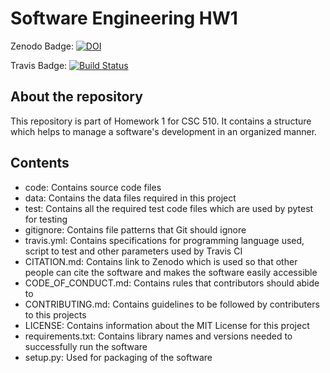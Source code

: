 # Software Engineering HW1

Zenodo Badge: [![DOI](https://zenodo.org/badge/DOI/10.5281/zenodo.3988571.svg)](https://doi.org/10.5281/zenodo.3988571)

Travis Badge: [![Build Status](https://travis-ci.com/nazia-alam/SoftwareEngineeringHW1.svg?branch=master)](https://travis-ci.com/nazia-alam/SoftwareEngineeringHW1)


## About the repository

This repository is part of Homework 1 for CSC 510. It contains a structure which helps to manage a software's development in an organized manner.

## Contents

- code: Contains source code files
- data: Contains the data files required in this project
- test: Contains all the required test code files which are used by pytest for testing
- gitignore: Contains file patterns that Git should ignore 
- travis.yml: Contains specifications for programming language used, script to test and other parameters used by Travis CI
- CITATION.md: Contains link to Zenodo which is used so that other people can cite the software and makes the software easily accessible
- CODE_OF_CONDUCT.md: Contains rules that contributors should abide to 
- CONTRIBUTING.md: Contains guidelines to be followed by contributers to this projects
- LICENSE: Contains information about the MIT License for this project
- requirements.txt: Contains library names and versions needed to successfully run the software
- setup.py: Used for packaging of the software
